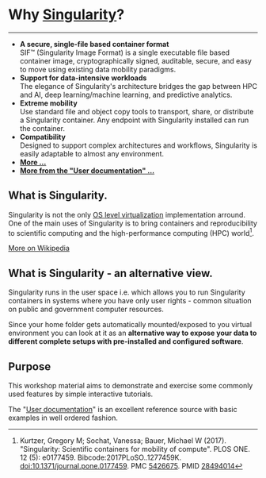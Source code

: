 # Why [Singularity](https://sylabs.io)?

---

- **A secure, single-file based container format**  
SIF&trade; (Singularity Image Format) is a single executable file based container image, cryptographically signed, auditable, secure, and easy to move using existing data mobility paradigms.
- **Support for data-intensive workloads**  
The elegance of Singularity's architecture bridges the gap between HPC and AI, deep learning/machine learning, and predictive analytics.
- **Extreme mobility**  
Use standard file and object copy tools to transport, share, or distribute a Singularity container. Any endpoint with Singularity installed can run the container.
- **Compatibility**  
Designed to support complex architectures and workflows, Singularity is easily adaptable to almost any environment.
- **[More ...](https://sylabs.io/singularity)**
- **[More from the "User documentation" ...](https://sylabs.io/guides/3.7/user-guide/introduction.html#why-use-singularity)**

## What is Singularity.

Singularity is not the only [OS level virtualization](https://en.wikipedia.org/wiki/OS-level_virtualization) implementation arround. One of the main uses of Singularity is to bring containers and reproducibility to scientific computing and the high-performance computing (HPC) world[^1].

[More on Wikipedia](https://en.wikipedia.org/wiki/Singularity_(software))

## What is Singularity - an alternative view.

Singularity runs in the user space i.e. which allows you to run Singularity containers in systems where you have only user rights - common situation on public and government computer resources.

Since your home folder gets automatically mounted/exposed to you virtual environment you can look at it as an **alternative way to expose your data to different complete setups with pre-installed and configured software**.

## Purpose
This workshop material aims to demonstrate and exercise some commonly used features by simple interactive tutorials.

The "[User documentation](https://sylabs.io/guides/3.7/user-guide/)" is an excellent reference source with basic examples in well ordered fashion.

[^1]: Kurtzer, Gregory M; Sochat, Vanessa; Bauer, Michael W (2017). "Singularity: Scientific containers for mobility of compute". PLOS ONE. 12 (5): e0177459. Bibcode:2017PLoSO..1277459K. [doi:10.1371/journal.pone.0177459](https://doi.org/10.1371%2Fjournal.pone.0177459). PMC [5426675](https://www.ncbi.nlm.nih.gov/pmc/articles/PMC5426675). PMID [28494014](https://pubmed.ncbi.nlm.nih.gov/28494014)
